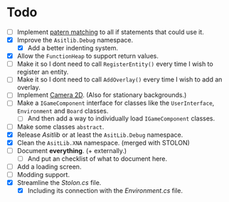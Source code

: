 # Todo

-   [ ] Implement [patern matching](https://learn.microsoft.com/en-us/dotnet/csharp/fundamentals/functional/pattern-matching) to all if statements that could use it.
-   [x] Improve the `Asitlib.Debug` namespace.
    -   [x] Add a better indenting system.
-   [x] Allow the `FunctionHeap` to support return values.
-   [ ] Make it so I dont need to call `RegisterEntity()` every time I wish to register an entity.
-   [ ] Make it so I dont need to call `AddOverlay()` every time I wish to add an overlay.
-   [ ] Implement [Camera 2D](https://github.com/DeanReynolds/Dcrew.MonoGame.2D-Camera). (Also for stationary backgrounds.)
-   [ ] Make a `IGameComponent` interface for classes like the `UserInterface`, `Environment` and `Board` classes.
    -   [ ] And then add a way to individually load `IGameComponent` classes.
-   [ ] Make some classes `abstract`.
-   [x] Release _Asitlib_ or at least the `AsitLib.Debug` namespace.
-   [x] Clean the `AsitLib.XNA` namespace. (merged with STOLON)
-   [ ] Document **everything**. (+ externally.)
    -   [ ] And put an checklist of what to document here.
-   [ ] Add a loading screen.
-   [ ] Modding support.
-   [x] Streamline the _Stolon.cs_ file.
    -   [x] Including its connection with the _Environment.cs_ file.
